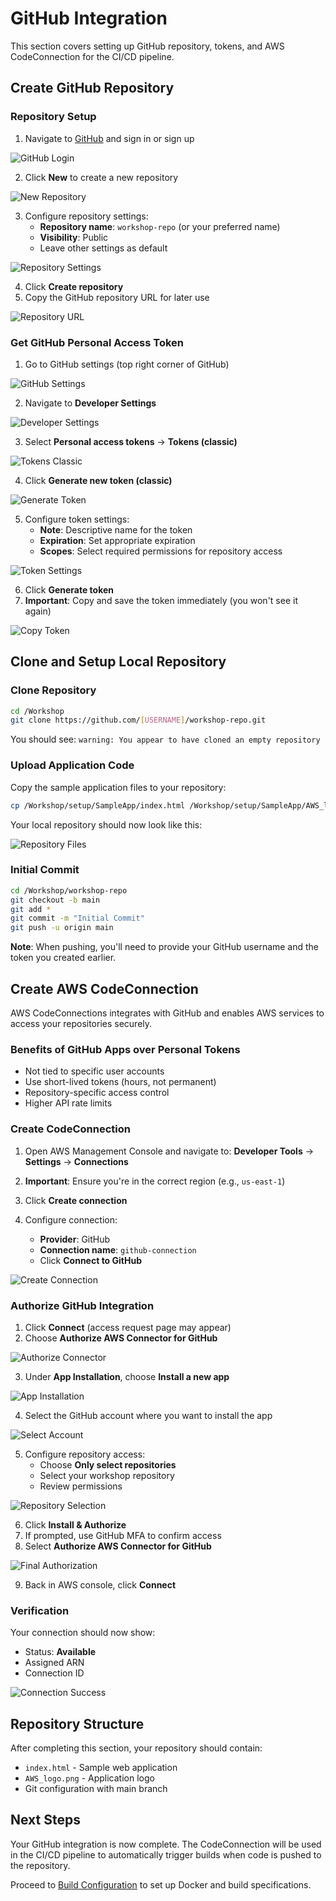 # GitHub Integration

This section covers setting up GitHub repository, tokens, and AWS CodeConnection for the CI/CD pipeline.

## Create GitHub Repository

### Repository Setup

1. Navigate to [GitHub](https://github.com) and sign in or sign up

![GitHub Login](../img/img-058.png)

2. Click **New** to create a new repository

![New Repository](../img/img-071.png)

3. Configure repository settings:
   - **Repository name**: `workshop-repo` (or your preferred name)
   - **Visibility**: Public
   - Leave other settings as default

![Repository Settings](../img/img-040.png)

4. Click **Create repository**
5. Copy the GitHub repository URL for later use

![Repository URL](../img/img-011.png)

### Get GitHub Personal Access Token

1. Go to GitHub settings (top right corner of GitHub)

![GitHub Settings](../img/img-026.png)

2. Navigate to **Developer Settings**

![Developer Settings](../img/img-047.png)

3. Select **Personal access tokens** → **Tokens (classic)**

![Tokens Classic](../img/img-069.png)

4. Click **Generate new token (classic)**

![Generate Token](../img/img-033.png)

5. Configure token settings:
   - **Note**: Descriptive name for the token
   - **Expiration**: Set appropriate expiration
   - **Scopes**: Select required permissions for repository access

![Token Settings](../img/img-003.png)

6. Click **Generate token**
7. **Important**: Copy and save the token immediately (you won't see it again)

![Copy Token](../img/img-018.png)

## Clone and Setup Local Repository

### Clone Repository

```bash
cd /Workshop
git clone https://github.com/[USERNAME]/workshop-repo.git
```

You should see: `warning: You appear to have cloned an empty repository`

### Upload Application Code

Copy the sample application files to your repository:

```bash
cp /Workshop/setup/SampleApp/index.html /Workshop/setup/SampleApp/AWS_logo.png /Workshop/workshop-repo/
```

Your local repository should now look like this:

![Repository Files](../img/img-048.png)

### Initial Commit

```bash
cd /Workshop/workshop-repo
git checkout -b main
git add *
git commit -m "Initial Commit"
git push -u origin main
```

**Note**: When pushing, you'll need to provide your GitHub username and the token you created earlier.

## Create AWS CodeConnection

AWS CodeConnections integrates with GitHub and enables AWS services to access your repositories securely.

### Benefits of GitHub Apps over Personal Tokens

- Not tied to specific user accounts
- Use short-lived tokens (hours, not permanent)
- Repository-specific access control
- Higher API rate limits

### Create CodeConnection

1. Open AWS Management Console and navigate to:
   **Developer Tools** → **Settings** → **Connections**

2. **Important**: Ensure you're in the correct region (e.g., `us-east-1`)

3. Click **Create connection**

4. Configure connection:
   - **Provider**: GitHub
   - **Connection name**: `github-connection`
   - Click **Connect to GitHub**

![Create Connection](../img/img-063.png)

### Authorize GitHub Integration

1. Click **Connect** (access request page may appear)
2. Choose **Authorize AWS Connector for GitHub**

![Authorize Connector](../img/img-022.png)

3. Under **App Installation**, choose **Install a new app**

![App Installation](../img/img-049.png)

4. Select the GitHub account where you want to install the app

![Select Account](../img/img-012.png)

5. Configure repository access:
   - Choose **Only select repositories**
   - Select your workshop repository
   - Review permissions

![Repository Selection](../img/img-035.png)

6. Click **Install & Authorize**
7. If prompted, use GitHub MFA to confirm access
8. Select **Authorize AWS Connector for GitHub**

![Final Authorization](../img/img-022.png)

9. Back in AWS console, click **Connect**

### Verification

Your connection should now show:
- Status: **Available**
- Assigned ARN
- Connection ID

![Connection Success](../img/img-059.png)

## Repository Structure

After completing this section, your repository should contain:
- `index.html` - Sample web application
- `AWS_logo.png` - Application logo
- Git configuration with main branch

## Next Steps

Your GitHub integration is now complete. The CodeConnection will be used in the CI/CD pipeline to automatically trigger builds when code is pushed to the repository.

Proceed to [Build Configuration](03-build-configuration.md) to set up Docker and build specifications.